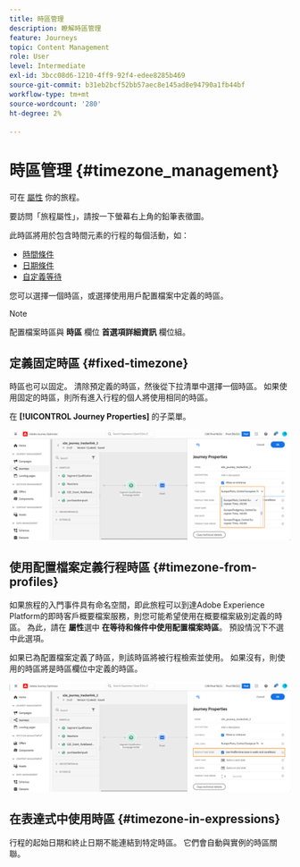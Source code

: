 ```yaml
---
title: 時區管理
description: 瞭解時區管理
feature: Journeys
topic: Content Management
role: User
level: Intermediate
exl-id: 3bcc08d6-1210-4ff9-92f4-edee8285b469
source-git-commit: b31eb2bcf52bb57aec8e145ad8e94790a1fb44bf
workflow-type: tm+mt
source-wordcount: '280'
ht-degree: 2%

---
```


# 時區管理 {#timezone_management}

可在 [屬性](../building-journeys/journey-gs.md#change-properties) 你的旅程。

要訪問「旅程屬性」，請按一下螢幕右上角的鉛筆表徵圖。

此時區將用於包含時間元素的行程的每個活動，如：

* [時間條件](../building-journeys/condition-activity.md#time_condition)
* [日期條件](../building-journeys/condition-activity.md#date_condition)
* [自定義等待](../building-journeys/wait-activity.md#custom)

<!--
* [Fixed date wait](../building-journeys/wait-activity.md#fixed_date)
-->

您可以選擇一個時區，或選擇使用用戶配置檔案中定義的時區。

>[!NOTE]
>
>配置檔案時區與 **時區** 欄位 **首選項詳細資訊** 欄位組。

## 定義固定時區 {#fixed-timezone}

時區也可以固定。 清除預定義的時區，然後從下拉清單中選擇一個時區。 如果使用固定的時區，則所有進入行程的個人將使用相同的時區。

在 **[!UICONTROL Journey Properties]** 的子菜單。

![](assets/journey72.png)

## 使用配置檔案定義行程時區 {#timezone-from-profiles}

如果旅程的入門事件具有命名空間，即此旅程可以到達Adobe Experience Platform的即時客戶概要檔案服務，則您可能希望使用在概要檔案級別定義的時區。 為此，請在 **屬性**&#x200B;選中 **在等待和條件中使用配置檔案時區**。 預設情況下不選中此選項。

如果已為配置檔案定義了時區，則該時區將被行程檢索並使用。 如果沒有，則使用的時區將是時區欄位中定義的時區。

![](assets/journey73.png)

## 在表達式中使用時區 {#timezone-in-expressions}

行程的起始日期和終止日期不能連結到特定時區。 它們會自動與實例的時區關聯。
